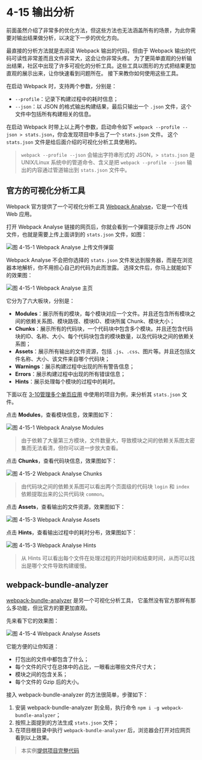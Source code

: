 <h1 id="4-15-输出分析">4-15 输出分析</h1>
<p>前面虽然介绍了非常多的优化方法，但这些方法也无法涵盖所有的场景，为此你需要对输出结果做分析，以决定下一步的优化方向。</p>
<p>最直接的分析方法就是去阅读 Webpack 输出的代码，但由于 Webpack 输出的代码可读性非常差而且文件非常大，这会让你非常头疼。
为了更简单直观的分析输出结果，社区中出现了许多可视化的分析工具。这些工具以图形的方式把结果更加直观的展示出来，让你快速看到问题所在。
接下来教你如何使用这些工具。</p>
<p>在启动 Webpack 时，支持两个参数，分别是：</p>
<ul>
<li><code>--profile</code>：记录下构建过程中的耗时信息；</li>
<li><code>--json</code>：以 JSON 的格式输出构建结果，最后只输出一个 <code>.json</code> 文件，这个文件中包括所有构建相关的信息。</li>
</ul>
<p>在启动 Webpack 时带上以上两个参数，启动命令如下 <code>webpack --profile --json &gt; stats.json</code>，你会发现项目中多出了一个 <code>stats.json</code> 文件。
这个 <code>stats.json</code> 文件是给后面介绍的可视化分析工具使用的。</p>
<blockquote>
<p><code>webpack --profile --json</code> 会输出字符串形式的 JSON，<code>&gt; stats.json</code> 是 UNIX/Linux 系统中的管道命令、含义是把 <code>webpack --profile --json</code> 输出的内容通过管道输出到 <code>stats.json</code> 文件中。</p>
</blockquote>
<h2 id="官方的可视化分析工具">官方的可视化分析工具</h2>
<p>Webpack 官方提供了一个可视化分析工具 <a href="http://webpack.github.io/analyse/" target="_blank">Webpack Analyse</a>，它是一个在线 Web 应用。</p>
<p>打开 Webpack Analyse 链接的网页后，你就会看到一个弹窗提示你上传 JSON 文件，也就是需要上传上面讲到的 <code>stats.json</code> 文件，如图：</p>
<p><img src="img/4-15webpack-analyse-dialog.png" alt="图 4-15-1 Webpack Analyse 上传文件弹窗"></p>
<p>Webpack Analyse 不会把你选择的 <code>stats.json</code> 文件发达到服务器，而是在浏览器本地解析，你不用担心自己的代码为此而泄露。
选择文件后，你马上就能如下的效果图：</p>
<p><img src="img/4-15webpack-analyse-home.png" alt="图 4-15-1 Webpack Analyse 主页"></p>
<p>它分为了六大板块，分别是：</p>
<ul>
<li><strong>Modules</strong>：展示所有的模块，每个模块对应一个文件。并且还包含所有模块之间的依赖关系图、模块路径、模块ID、模块所属 Chunk、模块大小；</li>
<li><strong>Chunks</strong>：展示所有的代码块，一个代码块中包含多个模块。并且还包含代码块的ID、名称、大小、每个代码块包含的模块数量，以及代码块之间的依赖关系图；</li>
<li><strong>Assets</strong>：展示所有输出的文件资源，包括 <code>.js</code>、<code>.css</code>、图片等。并且还包括文件名称、大小、该文件来自哪个代码块； </li>
<li><strong>Warnings</strong>：展示构建过程中出现的所有警告信息；</li>
<li><strong>Errors</strong>：展示构建过程中出现的所有错误信息；</li>
<li><strong>Hints</strong>：展示处理每个模块的过程中的耗时。</li>
</ul>
<p>下面以在 <a href="../3实战/3-10管理多个单页应用.html">3-10管理多个单页应用</a> 中使用的项目为例，来分析其 <code>stats.json</code> 文件。</p>
<p>点击 <strong>Modules</strong>，查看模块信息，效果图如下：</p>
<p><img src="img/4-15webpack-analyse-modules.png" alt="图 4-15-1 Webpack Analyse Modules"></p>
<blockquote>
<p>由于依赖了大量第三方模块，文件数量大，导致模块之间的依赖关系图太密集而无法看清，但你可以进一步放大查看。</p>
</blockquote>
<p>点击 <strong>Chunks</strong>，查看代码块信息，效果图如下：</p>
<p><img src="img/4-15webpack-analyse-chunks.png" alt="图 4-15-2 Webpack Analyse Chunks"></p>
<blockquote>
<p>由代码块之间的依赖关系图可以看出两个页面级的代码块 <code>login</code> 和 <code>index</code> 依赖提取出来的公共代码块 <code>common</code>。</p>
</blockquote>
<p>点击 <strong>Assets</strong>，查看输出的文件资源，效果图如下：</p>
<p><img src="img/4-15webpack-analyse-assets.png" alt="图 4-15-3 Webpack Analyse Assets"></p>
<p>点击 <strong>Hints</strong>，查看输出过程中的耗时分布，效果图如下：</p>
<p><img src="img/4-15webpack-analyse-hints.png" alt="图 4-15-3 Webpack Analyse Hints"></p>
<blockquote>
<p>从 Hints 可以看出每个文件在处理过程的开始时间和结束时间，从而可以找出是哪个文件导致构建缓慢。</p>
</blockquote>
<h2 id="webpack-bundle-analyzer">webpack-bundle-analyzer</h2>
<p><a href="https://www.npmjs.com/package/webpack-bundle-analyzer" target="_blank">webpack-bundle-analyzer</a> 是另一个可视化分析工具，
它虽然没有官方那样有那么多功能，但比官方的要更加直观。</p>
<p>先来看下它的效果图：</p>
<p><img src="img/4-15webpack-bundle-analyzer.png" alt="图 4-15-4 Webpack Analyse Assets"></p>
<p>它能方便的让你知道：</p>
<ul>
<li>打包出的文件中都包含了什么；</li>
<li>每个文件的尺寸在总体中的占比，一眼看出哪些文件尺寸大；</li>
<li>模块之间的包含关系；</li>
<li>每个文件的 Gzip 后的大小。</li>
</ul>
<p>接入 webpack-bundle-analyzer 的方法很简单，步骤如下：</p>
<ol>
<li>安装 webpack-bundle-analyzer 到全局，执行命令 <code>npm i -g webpack-bundle-analyzer</code>；</li>
<li>按照上面提到的方法生成 <code>stats.json</code> 文件；</li>
<li>在项目根目录中执行 <code>webpack-bundle-analyzer</code> 后，浏览器会打开对应网页看到以上效果。</li>
</ol>
<blockquote>
<p>本实例<a href="http://webpack.wuhaolin.cn/4-15输出分析.zip" target="_blank">提供项目完整代码</a></p>
</blockquote>

                                
                                